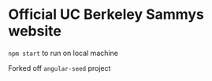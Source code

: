 # Official UC Berkeley Sammys website

`npm start` to run on local machine

Forked off `angular-seed` project